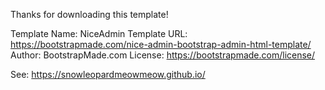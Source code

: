 Thanks for downloading this template!

Template Name: NiceAdmin
Template URL: https://bootstrapmade.com/nice-admin-bootstrap-admin-html-template/
Author: BootstrapMade.com
License: https://bootstrapmade.com/license/

See: https://snowleopardmeowmeow.github.io/
